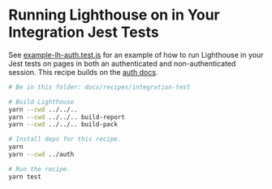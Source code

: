 # Running Lighthouse on in Your Integration Jest Tests

See [example-lh-auth.test.js](./example-lh-auth.test.js) for an example of how to run Lighthouse in your Jest tests on pages in both an authenticated and non-authenticated session. This recipe builds on the [auth docs](../auth).

```sh
# Be in this folder: docs/recipes/integration-test

# Build Lighthouse
yarn --cwd ../../..
yarn --cwd ../../.. build-report
yarn --cwd ../../.. build-pack

# Install deps for this recipe.
yarn
yarn --cwd ../auth

# Run the recipe.
yarn test
```
